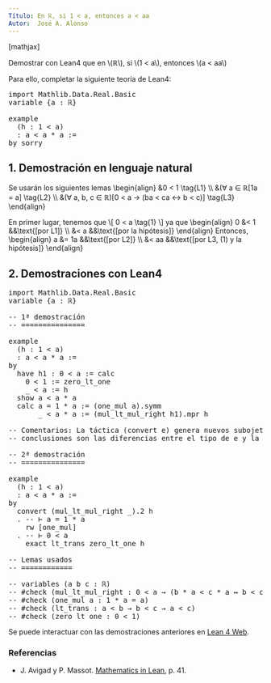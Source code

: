 ```yaml
---
Título: En ℝ, si 1 < a, entonces a < aa
Autor:  José A. Alonso
---
```


[mathjax]

Demostrar con Lean4 que en \\(ℝ\\), si \\(1 < a\\), entonces \\(a < aa\\)

Para ello, completar la siguiente teoría de Lean4:

<pre lang="lean">
import Mathlib.Data.Real.Basic
variable {a : ℝ}

example
  (h : 1 < a)
  : a < a * a :=
by sorry
</pre>
<!--more-->

<h2>1. Demostración en lenguaje natural</h2>

Se usarán los siguientes lemas
\\begin{align}
   &0 < 1                                      \\tag{L1} \\\\
   &(∀ a ∈ ℝ[1a = a]                           \\tag{L2} \\\\
   &(∀ a, b, c ∈ ℝ)[0 < a → (ba < ca ↔ b < c)] \\tag{L3}
\\end{align}

En primer lugar, tenemos que
\\[ 0 < a \\tag{1} \\]
ya que
\\begin{align}
   0 &< 1    &&\\text{[por L1]} \\\\
     &< a    &&\\text{[por la hipótesis]}
\\end{align}
Entonces,
\\begin{align}
   a &= 1a   &&\\text{[por L2]} \\\\
     &< aa   &&\\text{[por L3, (1) y la hipótesis]}
\\end{align}

<h2>2. Demostraciones con Lean4</h2>

<pre lang="lean">
import Mathlib.Data.Real.Basic
variable {a : ℝ}

-- 1ª demostración
-- ===============

example
  (h : 1 < a)
  : a < a * a :=
by
  have h1 : 0 < a := calc
    0 < 1 := zero_lt_one
    _ < a := h
  show a < a * a
  calc a = 1 * a := (one_mul a).symm
       _ < a * a := (mul_lt_mul_right h1).mpr h

-- Comentarios: La táctica (convert e) genera nuevos subojetivos cuya
-- conclusiones son las diferencias entre el tipo de e y la conclusión.

-- 2ª demostración
-- ===============

example
  (h : 1 < a)
  : a < a * a :=
by
  convert (mul_lt_mul_right _).2 h
  . -- ⊢ a = 1 * a
    rw [one_mul]
  . -- ⊢ 0 < a
    exact lt_trans zero_lt_one h

-- Lemas usados
-- ============

-- variables (a b c : ℝ)
-- #check (mul_lt_mul_right : 0 < a → (b * a < c * a ↔ b < c))
-- #check (one_mul a : 1 * a = a)
-- #check (lt_trans : a < b → b < c → a < c)
-- #check (zero_lt_one : 0 < 1)
</pre>

Se puede interactuar con las demostraciones anteriores en <a href="https://live.lean-lang.org/#url=https://raw.githubusercontent.com/jaalonso/Calculemus2/main/src/???Demostracion_por_conversion.lean" rel="noopener noreferrer" target="_blank">Lean 4 Web</a>.

<h3>Referencias</h3>

<ul>
<li> J. Avigad y P. Massot. <a href="https://bit.ly/3U4UjBk">Mathematics in Lean</a>, p. 41.</li>
</ul>
